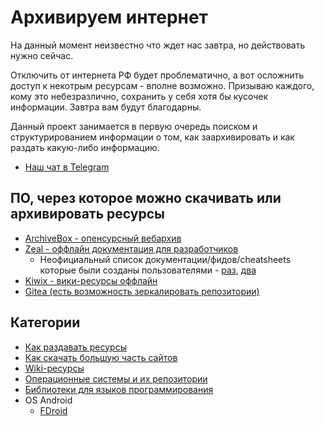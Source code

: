 # Архивируем интернет


На данный момент неизвестно что ждет нас завтра, но действовать нужно сейчас. 

Отключить от интернета РФ будет проблематично, а вот осложнить доступ к некотрым ресурсам - вполне возможно. 
Призываю каждого, кому это небезразлично, сохранить у себя хотя бы кусочек информации. Завтра вам будут благодарны.

Данный проект занимается в первую очередь поиском и структурированием информации о том, как заархивировать и как раздать какую-либо информацию.

* [Наш чат в Telegram](https://t.me/+Z5z4Tii5cW1mZWEy)

## ПО, через которое можно скачивать или архивировать ресурсы
* [ArchiveBox - опенсурсный вебархив](https://github.com/ArchiveBox/ArchiveBox)
* [Zeal - оффлайн документация для разработчиков](https://zealdocs.org/)
  - Неофициальный список документации/фидов/cheatsheets которые были созданы пользователями - [раз](https://zealusercontributions.vercel.app/), [два](https://zealusercontributions.now.sh) 
* [Kiwix - вики-ресурсы оффлайн](https://www.kiwix.org/en/)
* [Gitea (есть возможность зеркалировать репозитории)](https://gitea.io/ru-ru/)

## Категории
* [Как раздавать ресурсы](share/index.md)
* [Как скачать большую часть сайтов](download/index.md)
* [Wiki-ресурсы](wiki/index.md)
* [Операционные системы и их репозитории](os/index.md)
* [Библиотеки для языков программирования](prog_libs/index.md)
* OS Android
  * [FDroid](android/fdroid/index.md)
